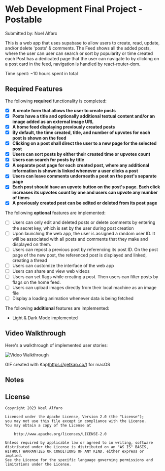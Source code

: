 # Web Development Final Project - Postable

Submitted by: Noel Alfaro

This is a web app that uses supabase to allow users to create, read, update, and/or delete 'posts' & comments.
The Feed shows all the added posts, where the user can user can search or sort by popularity or time created
each Post has a dedicated page that the user can navigate to by clicking on a post card in the feed, navigation is
handled by react-router-dom.

Time spent: ~10 hours spent in total

## Required Features

The following **required** functionality is completed:

- [x] **A create form that allows the user to create posts**
- [x] **Posts have a title and optionally additional textual content and/or an image added as an external image URL**
- [x] **A home feed displaying previously created posts**
- [x] **By default, the time created, title, and number of upvotes for each post is shown on the feed**
- [x] **Clicking on a post shall direct the user to a new page for the selected post**
- [x] **Users can sort posts by either their created time or upvotes count**
- [x] **Users can search for posts by title**
- [x] **A separate post page for each created post, where any additional information is shown is linked whenever a user clicks a post**
- [x] **Users can leave comments underneath a post on the post's separate page**
- [x] **Each post should have an upvote button on the post's page. Each click increases its upvotes count by one and users can upvote any number of times**
- [x] **A previously created post can be edited or deleted from its post page**

The following **optional** features are implemented:

- [ ] Users can only edit and deleted posts or delete comments by entering the secret key, which is set by the user during post creation
- [ ] Upon launching the web app, the user is assigned a random user ID. It will be associated with all posts and comments that they make and displayed on them.
- [ ] Users can repost a previous post by referencing its post ID. On the post page of the new post, the referenced post is displayed and linked, creating a thread
- [ ] Users can customize the interface of the web app
- [ ] Users can share and view web videos
- [ ] Users can set flags while creating a post. Then users can filter posts by flags on the home feed.
- [ ] Users can upload images directly from their local machine as an image file
- [ ] Display a loading animation whenever data is being fetched

The following **additional** features are implemented:

- Light & Dark Mode implemented

## Video Walkthrough

Here's a walkthrough of implemented user stories:

<img src='./src/assets/gif-kapture.gif' title='Video Walkthrough' width='' alt='Video Walkthrough' />

<!-- Replace this with whatever GIF tool you used! -->

GIF created with Kap(https://getkap.co/) for macOS

<!-- Recommended tools:

[ScreenToGif](https://www.screentogif.com/) for Windows
[peek](https://github.com/phw/peek) for Linux. -->

## Notes

## License

    Copyright 2023 Noel Alfaro

    Licensed under the Apache License, Version 2.0 (the "License");
    you may not use this file except in compliance with the License.
    You may obtain a copy of the License at

        http://www.apache.org/licenses/LICENSE-2.0

    Unless required by applicable law or agreed to in writing, software
    distributed under the License is distributed on an "AS IS" BASIS,
    WITHOUT WARRANTIES OR CONDITIONS OF ANY KIND, either express or implied.
    See the License for the specific language governing permissions and
    limitations under the License.
